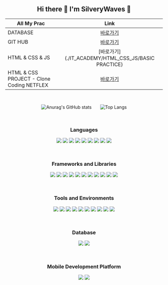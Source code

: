 <div align="center">
  
## Hi there 👋 I'm SilveryWaves 🤗

|All My Prac|Link|
|-|:-:|
|DATABASE|[바로가기](./IT_ACADEMY/DATABASE)|
|GIT HUB|[바로가기](./IT_ACADEMY/GIT_GITHUB)|
|HTML & CSS & JS|[바로가기](./IT_ACADEMY/HTML_CSS_JS/BASIC PRACTICE)|
|HTML & CSS PROJECT - Clone Coding NETFLEX|[바로가기](https://PROJECTLIST2024.github.io/NETFLEX_CLON)|

<br>

![Anurag's GitHub stats](https://github-readme-stats.vercel.app/api?username=silverywaves&show_icons=true&theme=radical)&nbsp;&nbsp;&nbsp;&nbsp;&nbsp;&nbsp;&nbsp;![Top Langs](https://github-readme-stats.vercel.app/api/top-langs/?username=silverywaves&layout=compact&theme=radical)

<br>

### Languages
<img src="https://img.shields.io/badge/html-E34F26?style=flat-square&logo=html5&logoColor=white"/>&nbsp;<img src="https://img.shields.io/badge/css-1572B6?style=flat-square&logo=css3&logoColor=white"/>&nbsp;<img src="https://img.shields.io/badge/javascript-F7DF1E?style=flat-square&logo=javascript&logoColor=white"/>&nbsp;<img src="https://img.shields.io/badge/SQL-003B57?style=flat-square&logo=sql&logoColor=white"/>&nbsp;<img src="https://img.shields.io/badge/java-F7DF1E?style=flat-square&logo=java&logoColor=white"/>&nbsp;<img src="https://img.shields.io/badge/C-A8B9CC?style=flat-square&logo=c&logoColor=white"/>&nbsp;<img src="https://img.shields.io/badge/C++-00599C?style=flat-square&logo=cplusplus&logoColor=white"/>&nbsp;<img src="https://img.shields.io/badge/python-3776AB?style=flat-square&logo=python&logoColor=white"/>&nbsp;<img src="https://img.shields.io/badge/dart-0175C2?style=flat-square&logo=dart&logoColor=white"/>

<br>

### Frameworks and Libraries
<img src="https://img.shields.io/badge/spring-6DB33F?style=flat-square&logo=spring&logoColor=white"/>&nbsp;<img src="https://img.shields.io/badge/springboot-6DB33F?style=flat-square&logo=springboot&logoColor=white"/>&nbsp;<img src="https://img.shields.io/badge/bootstrap-7952B3?style=flat-square&logo=bootstrap&logoColor=white"/>&nbsp;<img src="https://img.shields.io/badge/react-61DAFB?style=flat-square&logo=react&logoColor=white"/>&nbsp;<img src="https://img.shields.io/badge/reactbootstrap-41E0FD?style=flat-square&logo=reactbootstrap&logoColor=white"/>&nbsp;<img src="https://img.shields.io/badge/tailwindcss-06B6D4?style=flat-square&logo=tailwindcss&logoColor=white"/>&nbsp;<img src="https://img.shields.io/badge/Node.js-5FA04E?style=flat-square&logo=nodedotjs&logoColor=white"/>&nbsp;<img src="https://img.shields.io/badge/jQuery-0769AD?style=flat-square&logo=jquery&logoColor=white"/>&nbsp;<img src="https://img.shields.io/badge/scikit learn-F7931E?style=flat-square&logo=scikitlearn&logoColor=white"/>&nbsp;<img src="https://img.shields.io/badge/pandas-150458?style=flat-square&logo=pandas&logoColor=white"/>&nbsp;<img src="https://img.shields.io/badge/numpy-013243?style=flat-square&logo=numpy&logoColor=white"/>

<br>

### Tools and Environments
<img src="https://img.shields.io/badge/Anaconda-44A833?style=flat-square&logo=anaconda&logoColor=white"/>&nbsp;<img src="https://img.shields.io/badge/Eclipse IDE-2C2255?style=flat-square&logo=eclipseide&logoColor=white"/>&nbsp;<img src="https://img.shields.io/badge/VS Code-0071C5?style=flat-square&logo=vscode&logoColor=white"/>&nbsp;<img src="https://img.shields.io/badge/intelliJ IDEA-000000?style=flat-square&logo=intellijidea&logoColor=white"/>&nbsp;<img src="https://img.shields.io/badge/Android Studio-3DDC84?style=flat-square&logo=androidstudio&logoColor=white"/>&nbsp;<img src="https://img.shields.io/badge/git-F05032?style=flat-square&logo=git&logoColor=white"/>&nbsp;<img src="https://img.shields.io/badge/github-181717?style=flat-square&logo=github&logoColor=white"/>&nbsp;<img src="https://img.shields.io/badge/gradle-02303A?style=flat-square&logo=gradle&logoColor=white"/>&nbsp;<img src="https://img.shields.io/badge/Apache Tomcat-F8DC75?style=flat-square&logo=apachetomcat&logoColor=white"/>&nbsp;<img src="https://img.shields.io/badge/jupyter-F37626?style=flat-square&logo=jupyter&logoColor=white"/>

<br>

### Database
<img src="https://img.shields.io/badge/MySQL-4479A1?style=flat-square&logo=mysql&logoColor=white"/>&nbsp;<img src="https://img.shields.io/badge/MongoDB-47A248?style=flat-square&logo=mongodb&logoColor=white"/>

<br>

### Mobile Development Platform
<img src="https://img.shields.io/badge/Flutter-02569B?style=flat-square&logo=flutter&logoColor=white"/>&nbsp;<img src="https://img.shields.io/badge/Unity-FFFFFF?style=flat-square&logo=unity&logoColor=black"/>



<!--
**silverywaves/silverywaves** is a ✨ _special_ ✨ repository because its `README.md` (this file) appears on your GitHub profile.

Here are some ideas to get you started:

- 🔭 I’m currently working on ...
- 🌱 I’m currently learning ...
- 👯 I’m looking to collaborate on ...
- 🤔 I’m looking for help with ...
- 💬 Ask me about ...
- 📫 How to reach me: ...
- 😄 Pronouns: ...
- ⚡ Fun fact: ...
-->

</div>

